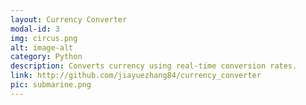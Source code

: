 ```yaml
---
layout: Currency Converter
modal-id: 3
img: circus.png
alt: image-alt
category: Python
description: Converts currency using real-time conversion rates. 
link: http://github.com/jiayuezhang84/currency_converter
pic: submarine.png
---
```

